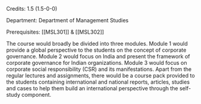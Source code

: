 Credits: 1.5 (1.5-0-0)

Department: Department of Management Studies

Prerequisites: [[MSL301]] & [[MSL302]]

The course would broadly be divided into three modules. Module 1 would provide a global perspective to the students on the concept of corporate governance. Module 2 would focus on India and present the framework of corporate governance for Indian organizations. Module 3 would focus on corporate social responsibility (CSR) and its manifestations. Apart from the regular lectures and assignments, there would be a course pack provided to the students containing international and national reports, articles, studies and cases to help them build an international perspective through the self-study component.